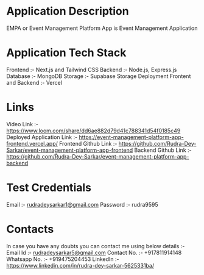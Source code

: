 # Application Description
EMPA or Event Management Platform App is Event Management Application 

# Application Tech Stack 
Frontend :- Next.js and Tailwind CSS
Backend :- Node.js, Express.js
Database :- MongoDB
Storage :- Supabase Storage
Deployment Frontent and Backend :- Vercel

# Links
Video Link :- https://www.loom.com/share/dd6ae882d79d41c788341d54f0185c49
Deployed Application Link :- https://event-management-platform-app-frontend.vercel.app/
Frontend Github Link :- https://github.com/Rudra-Dey-Sarkar/event-management-platform-app-frontend
Backend Github Link :- https://github.com/Rudra-Dey-Sarkar/event-management-platform-app-backend

# Test Credentials
Email :- rudradeysarkar1@gmail.com
Password :- rudra9595

# Contacts
In case you have any doubts you can contact me using below details :- 
Email Id :- rudradeysarkar5@gmail.com 
Contact No. :- +917811914148 
Whatsapp No. :- +919475204453 
LinkedIn :- https://www.linkedin.com/in/rudra-dey-sarkar-5625331ba/